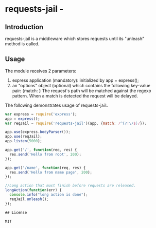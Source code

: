 # requests-jail -

## Introduction

requests-jail is a middleware which stores requests until its "unleash" method is called.

## Usage
The module receives 2 parameters:
1. express application (mandatory): initialized by app = express();
2. an "options" object (optional) which contains the following key-value pair: {match: <regexp>}
   The request's path will be matched against the regexp pattern.
   When a match is detected the request will be delayed.

The following demonstrates usage of requests-jail:.

```javascript
var express = require('express');
app = express();
var reqJail = require('requests-jail')(app, {match: /^(?!\/$)/});

app.use(express.bodyParser());
app.use(reqJail);
app.listen(5000);

app.get('/', function(req, res) {
  res.send('Hello from root', 200);
});

app.get('/name', function(req, res) {
  res.send('Hello from name page', 200);
});

//Long action that must finish before requests are released.
longAction(function(err) {
  console.info("long action is done");
  reqJail.unleash();
});

## License

MIT
